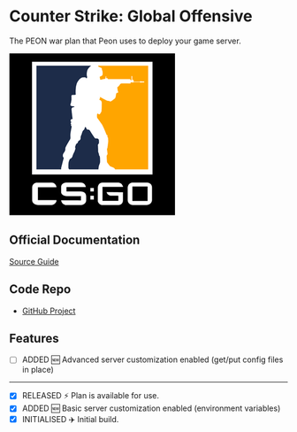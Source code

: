 # Counter Strike: Global Offensive

The PEON war plan that Peon uses to deploy your game server.

![CS:GO](../../images/game-logos/csgo.png)

## Official Documentation

[Source Guide](https://developer.valvesoftware.com/wiki/Counter-Strike:_Global_Offensive_Dedicated_Servers#Docker)

## Code Repo

- [GitHub Project](https://github.com/the-peon-project/peon-warplans/tree/main/csgo)

## Features

- [ ] ADDED :new: Advanced server customization enabled (get/put config files in place)

---

- [x] RELEASED :zap: Plan is available for use.
- [x] ADDED :new: Basic server customization enabled (environment variables)
- [x] INITIALISED :airplane: Initial build.
